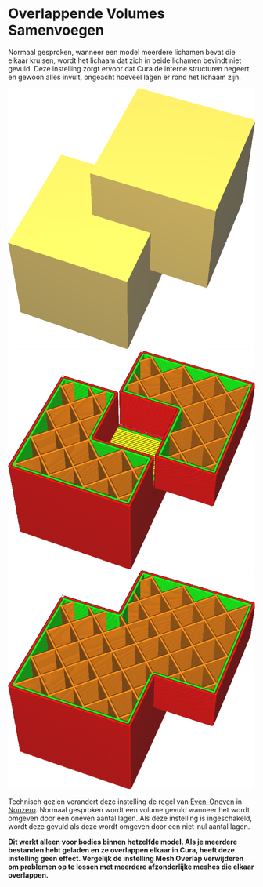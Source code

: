 Overlappende Volumes Samenvoegen
====
Normaal gesproken, wanneer een model meerdere lichamen bevat die elkaar kruisen, wordt het lichaam dat zich in beide lichamen bevindt niet gevuld. Deze instelling zorgt ervoor dat Cura de interne structuren negeert en gewoon alles invult, ongeacht hoeveel lagen er rond het lichaam zijn.

<!--screenshot {
"image_path": "meshfix_union_all_shell.png",
"modellen": [{"script": "intersecting_cubes.py"}],
"camerapositie": [34, 86, 132],
"laag": -1,
"kleuren": 128
}-->
<!--screenshot {
"image_path": "meshfix_union_all_disabled.png",
"modellen": [{"script": "intersecting_cubes.py"}],
"camerapositie": [34, 86, 132],
"instellingen": {"meshfix_union_all": false},
"laag": 300,
"kleuren": 64
}-->
<!--screenshot {
"image_path": "meshfix_union_all_enabled.png",
"modellen": [{"script": "intersecting_cubes.py"}],
"camerapositie": [34, 86, 132],
"instellingen": {"meshfix_union_all": true},
"laag": 300,
"kleuren": 64
}-->
![Een mesh met twee elkaar kruisende kubussen](../../../articles/images/meshfix_union_all_shell.png)
![Niet alle volumes samengevoegd](../../../articles/images/meshfix_union_all_disabled.png)
![Samenvoegen heeft het gat verwijderd](../../../articles/images/meshfix_union_all_enabled.png)

Technisch gezien verandert deze instelling de regel van [Even-Oneven](https://en.wikipedia.org/wiki/Even%E2%80%93odd_rule) in [Nonzero](https://en.wikipedia.org/wiki/Nonzero-rule). Normaal gesproken wordt een volume gevuld wanneer het wordt omgeven door een oneven aantal lagen. Als deze instelling is ingeschakeld, wordt deze gevuld als deze wordt omgeven door een niet-nul aantal lagen.

**Dit werkt alleen voor bodies binnen hetzelfde model. Als je meerdere bestanden hebt geladen en ze overlappen elkaar in Cura, heeft deze instelling geen effect. Vergelijk de instelling Mesh Overlap verwijderen om problemen op te lossen met meerdere afzonderlijke meshes die elkaar overlappen.**